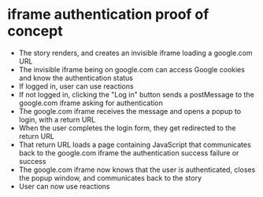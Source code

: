 # iframe authentication proof of concept

- The story renders, and creates an invisible iframe loading a google.com URL
- The invisible iframe being on google.com can access Google cookies and know the authentication status
- If logged in, user can use reactions
- If not logged in, clicking the "Log in" button sends a postMessage to the google.com iframe asking for authentication
- The google.com iframe receives the message and opens a popup to login, with a return URL
- When the user completes the login form, they get redirected to the return URL
- That return URL loads a page containing JavaScript that communicates back to the google.com iframe the authentication success failure or success
- The google.com iframe now knows that the user is authenticated, closes the popup window, and communicates back to the story
- User can now use reactions
